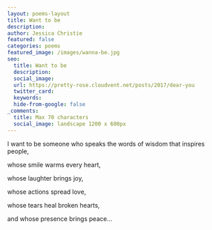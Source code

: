 ```yaml
---
layout: poems-layout
title: Want to be
description: 
author: Jessica Christie
featured: false
categories: poems
featured_image: /images/wanna-be.jpg
seo:
  title: Want to be
  description:
  social_image:
  url: https://pretty-rose.cloudvent.net/posts/2017/dear-you
  twitter_card:
  keywords:
  hide-from-google: false
_comments:
  title: Max 70 characters
  social_image: landscape 1200 x 600px
---
```

I want to be someone who speaks the words of wisdom that inspires people,

whose smile warms every heart,

whose laughter brings joy,

whose actions spread love,

whose tears heal broken hearts,

and whose presence brings peace...

&nbsp;
